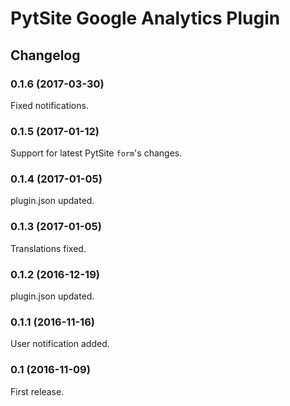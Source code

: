 # PytSite Google Analytics Plugin


## Changelog


### 0.1.6 (2017-03-30)
Fixed notifications. 


### 0.1.5 (2017-01-12)
Support for latest PytSite `form`'s changes.


### 0.1.4 (2017-01-05)
plugin.json updated.


### 0.1.3 (2017-01-05)
Translations fixed.


### 0.1.2 (2016-12-19)
plugin.json updated.


### 0.1.1 (2016-11-16)
User notification added.


### 0.1 (2016-11-09)
First release.
